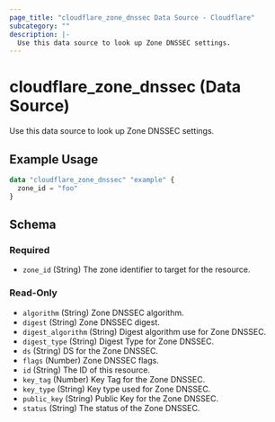 ```yaml
---
page_title: "cloudflare_zone_dnssec Data Source - Cloudflare"
subcategory: ""
description: |-
  Use this data source to look up Zone DNSSEC settings.
---
```


# cloudflare_zone_dnssec (Data Source)

Use this data source to look up Zone DNSSEC settings.

## Example Usage

```terraform
data "cloudflare_zone_dnssec" "example" {
  zone_id = "foo"
}
```

<!-- schema generated by tfplugindocs -->
## Schema

### Required

- `zone_id` (String) The zone identifier to target for the resource.

### Read-Only

- `algorithm` (String) Zone DNSSEC algorithm.
- `digest` (String) Zone DNSSEC digest.
- `digest_algorithm` (String) Digest algorithm use for Zone DNSSEC.
- `digest_type` (String) Digest Type for Zone DNSSEC.
- `ds` (String) DS for the Zone DNSSEC.
- `flags` (Number) Zone DNSSEC flags.
- `id` (String) The ID of this resource.
- `key_tag` (Number) Key Tag for the Zone DNSSEC.
- `key_type` (String) Key type used for Zone DNSSEC.
- `public_key` (String) Public Key for the Zone DNSSEC.
- `status` (String) The status of the Zone DNSSEC.


